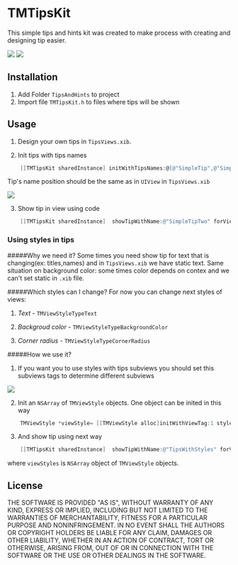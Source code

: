 # TMTipsKit

This simple tips and hints kit was created to make process with creating and designing tip easier. 

![](https://raw.github.com/IhorShevchuk/TMTipsKit/readmeBranch/TipsKit/screen-2.png)
![](https://raw.github.com/IhorShevchuk/TMTipsKit/readmeBranch/TipsKit/screen-3.png)

## Installation
1) Add Folder `TipsAndHints` to project
2) Import file `TMTipsKit.h` to files where tips will be shown

## Usage
1) Design your own tips in `TipsViews.xib`.

2) Init tips with tips names
```objectivec
    [[TMTipsKit sharedInstance] initWithTipsNames:@[@"SimpleTip",@"SimpleTipTwo",@"SimpleTipsWithStyles"]];
```
Tip's name position should be the same as in `UIView` in `TipsViews.xib`

![](https://raw.github.com/IhorShevchuk/TMTipsKit/readmeBranch/TipsKit/viewsPositionHelp.png)

3) Show tip in view using code
```objectivec
    [[TMTipsKit sharedInstance]  showTipWithName:@"SimpleTipTwo" forView:[self view]];
```

### Using styles in tips
#####Why we need it?
Some times you need show tip for text that is changing(ex: titles,names) and in `TipsViews.xib` we have static text. Same situation on background color: some times color depends on contex and we can't set static in `.xib` file.

#####Which styles can I change?
For now you can change next styles of views:

1) _Text_        -      `TMViewStyleTypeText`

2) _Backgroud color_  - `TMViewStyleTypeBackgroundColor`

3) _Corner radius_  -   `TMViewStyleTypeCornerRadius`


#####How we use it?
1) If you want you to use styles with tips subviews you should set this subviews tags to determine different subviews

![](https://raw.github.com/IhorShevchuk/TMTipsKit/readmeBranch/TipsKit/tagHelp.png)

2) Init an `NSArray` of `TMViewStyle` objects.
One object can be inited in this way
```objectivec
    TMViewStyle *viewStyle= [[TMViewStyle alloc]initWithViewTag:1 style:TMViewStyleTypeText andValue:customLabel.text]
 ```
3) And show tip using next way
```objectivec
    [[TMTipsKit sharedInstance]  showTipWithName:@"TipsWithStyles" forView:[self view] showOnlyOnce:YES andApplyToSubViewsStyles:viewStyles];
```
where `viewStyles` is `NSArray` object of `TMViewStyle` objects.

## License
THE SOFTWARE IS PROVIDED "AS IS", WITHOUT WARRANTY OF ANY KIND, EXPRESS OR
IMPLIED, INCLUDING BUT NOT LIMITED TO THE WARRANTIES OF MERCHANTABILITY,
FITNESS FOR A PARTICULAR PURPOSE AND NONINFRINGEMENT. IN NO EVENT SHALL THE
AUTHORS OR COPYRIGHT HOLDERS BE LIABLE FOR ANY CLAIM, DAMAGES OR OTHER
LIABILITY, WHETHER IN AN ACTION OF CONTRACT, TORT OR OTHERWISE, ARISING FROM,
OUT OF OR IN CONNECTION WITH THE SOFTWARE OR THE USE OR OTHER DEALINGS IN THE
SOFTWARE.
